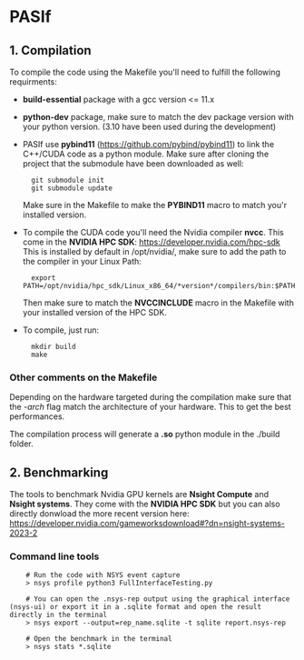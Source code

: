 # PASIf

## 1. Compilation

To compile the code using the Makefile you'll need to fulfill the following requirments:

- __build-essential__ package with a gcc version <= 11.x
- __python-dev__ package, make sure to match the dev package version with your python version. (3.10 have been used during the development)
- PASIf use __pybind11__ (https://github.com/pybind/pybind11) to link the C++/CUDA code as a python module. Make sure after cloning the project that the submodule have been downloaded as well:

        git submodule init
        git submodule update
  
  Make sure in the Makefile to make the __PYBIND11__ macro to match you'r installed version.

- To compile the CUDA code you'll need the Nvidia compiler __nvcc__. This come in the __NVIDIA HPC SDK__: https://developer.nvidia.com/hpc-sdk  
  This is installed by default in /opt/nvidia/, make sure to add the path to the compiler in your Linux Path:

        export PATH=/opt/nvidia/hpc_sdk/Linux_x86_64/*version*/compilers/bin:$PATH

  Then make sure to match the __NVCCINCLUDE__ macro in the Makefile with your installed version of the HPC SDK.


- To compile, just run:

        mkdir build
        make

### Other comments on the Makefile

Depending on the hardware targeted during the compilation make sure that the _-arch_ flag match the architecture of your hardware. This to get the best performances.  

The compilation process will generate a __.so__ python module in the ./build folder.

## 2. Benchmarking

The tools to benchmark Nvidia GPU kernels are __Nsight Compute__ and __Nsight systems__. They come with the __NVIDIA HPC SDK__ but you can also directly donwload the more recent version here: https://developer.nvidia.com/gameworksdownload#?dn=nsight-systems-2023-2



### Command line tools

        # Run the code with NSYS event capture
        > nsys profile python3 FullInterfaceTesting.py

        # You can open the .nsys-rep output using the graphical interface (nsys-ui) or export it in a .sqlite format and open the result directly in the terminal
        > nsys export --output=rep_name.sqlite -t sqlite report.nsys-rep

        # Open the benchmark in the terminal
        > nsys stats *.sqlite


